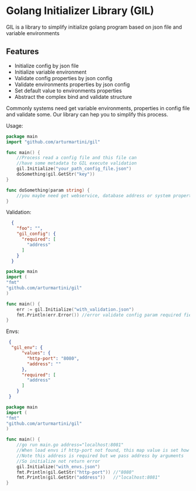 # Golang Initializer Library (GIL)
GIL is a library to simplify initialize golang program based on json file and variable environments

## Features 
* Initialize config by json file  
* Initialize variable environment
* Validate config properties by json config
* Validate environments properties by json config
* Set default value to environments properties
* Abstract the complex bind and validate structure

Commonly systems need get variable environments, properties in config file
and validate some. Our library can hep you to simplify this process.

Usage:
```go
package main
import "github.com/arturmartini/gil"

func main() {
    //Process read a config file and this file can
    //have some metadata to GIL execute validation 
    gil.Initialize("your_path_config_file.json")
    doSomething(gil.GetStr("key"))
}

func doSomething(param string) {
    //you maybe need get webservice, database address or system property
}
```

Validation:
```json
  {
    "foo": "",
    "gil_config": {
      "required": [
        "address"
      ]
    }
  }
```

```go
package main
import (
"fmt"
"github.com/arturmartini/gil"
)

func main() {
    err := gil.Initialize("with_validation.json")
    fmt.Println(err.Error()) //error validate config param required fields: [address]
}
```

Envs:
```json
 {
  "gil_env": {
      "values": {
        "http-port": "8080",
        "address": ""
      },
      "required": [
        "address"
      ]
    }
 }
```

```go
package main
import (
"fmt"
"github.com/arturmartini/gil"
)

func main() {
    //go run main.go address="localhost:8081"
    //When load envs if http-port not found, this map value is set how to default
    //Note this address is required but we pass address by arguments
    //So initialize not return error
    gil.Initialize("with_envs.json")
    fmt.Println(gil.GetStr("http-port")) //"8080"
    fmt.Println(gil.GetStr("address"))   //"localhost:8081"
}
```